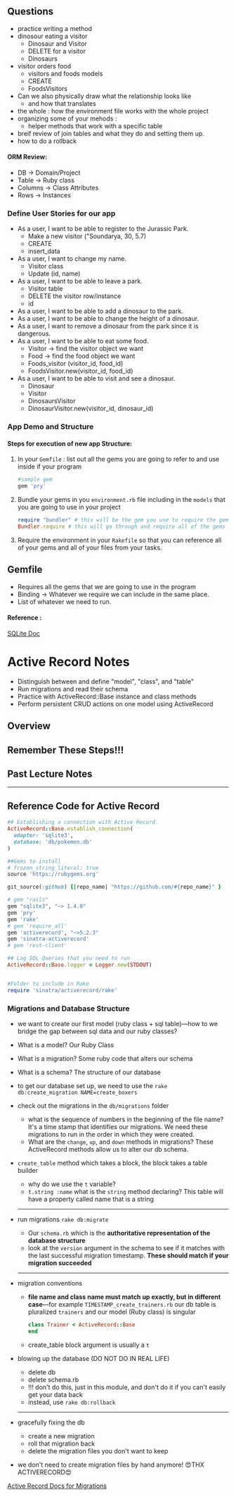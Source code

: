 ## Questions
- practice writing a method 
- dinosour eating a visitor
  - Dinosaur and Visitor
  - DELETE for a visitor
  - Dinosaurs
- visitor orders food
  - visitors and foods models
  - CREATE
  - FoodsVisitors
- Can we also physically draw what the relationship looks like
  - and how that translates
- the whole : how the environment file works with the whole project
- organizing some of your mehods : 
  - helper methods that work with a specific table
- breif review of join tables and what they do and setting them up.
- how to do a rollback

#### ORM Review:
- DB -> Domain/Project
- Table -> Ruby class 
- Columns -> Class Attributes
- Rows -> Instances

### Define User Stories for our app
- As a user, I want to be able to register to the Jurassic Park.
    - Make a new visitor ("Soundarya, 30, 5.7)
    - CREATE
    - insert_data
- As a user, I want to change my name.
    - Visitor class 
    - Update (id, name)
- As a user, I want to be able to leave a park.
    - Visitor table
    - DELETE the visitor row/instance
    - id
- As a user, I want to be able to add a dinosaur to the park.
- As a user, I want to be able to change the height of a dinosaur.
- As a user, I want to remove a dinosaur from the park since it is dangerous.
- As a user, I want to be able to eat some food.
    - Visitor -> find the visitor object we want
    - Food -> find the food object we want
    - Foods_visitor (visitor_id, food_id)
    - FoodsVisitor.new(visitor_id, food_id)
- As a user, I want to be able to visit and see a dinosaur.
    - Dinosaur
    - Visitor
    - DinosaursVisitor
    - DinosaurVisitor.new(visitor_id, dinosaur_id)

### App Demo and Structure
#### Steps for execution of new app Structure:
1. In your `Gemfile` : list out all the gems you are going to refer to and use inside if your program
    ```Ruby
    #sample gem 
    gem 'pry'
    ```
2. Bundle your gems in you `environment.rb` file including in the `models` that you are going to use in your project
    ```Ruby
    require "bundler" # this will be the gem you use to require the gems from your gemfile
    Bundler.require # this will go through and require all of the gems you are using in the same order listed in your Gemfile.
3. Require the environment in your `Rakefile` so that you can reference all of your gems and all of your files from your tasks.

## Gemfile
- Requires all the gems that we are going to use in the program
- Binding -> Whatever we require we can include in the same place.
- List of whatever we need to run.

#### Reference : 
[SQLite Doc](https://www.rubydoc.info/github/luislavena/sqlite3-ruby/SQLite3/Database)

# Active Record Notes 
- Distinguish between and define "model", "class", and "table"
- Run migrations and read their schema
- Practice with ActiveRecord::Base instance and class methods
- Perform persistent CRUD actions on one model using ActiveRecord


## Overview

## Remember These Steps!!!

## Past Lecture Notes
---

## Reference Code for Active Record
```ruby
## Establishing a connection with Active Record.
ActiveRecord::Base.establish_connection(
  adapter: 'sqlite3',
  database: 'db/pokemon.db'
)

##Gems to install
# frozen_string_literal: true
source 'https://rubygems.org'

git_source(:github) {|repo_name| "https://github.com/#{repo_name}" }

# gem "rails"
gem "sqlite3", "~> 1.4.0"
gem 'pry'
gem 'rake'
# gem 'require_all'
gem 'activerecord', "~>5.2.3"
gem 'sinatra-activerecord'
# gem 'rest-client'

## Log SQL Queries that you need to run
ActiveRecord::Base.logger = Logger.new(STDOUT)


#Folder to include in Rake
require 'sinatra/activerecord/rake'
```

### Migrations and Database Structure

- we want to create our first model \(ruby class + sql table\)––how to we bridge the gap between sql data and our ruby classes?
- What is a model? Our Ruby Class
- What is a migration? Some ruby code that alters our schema
- What is a schema? The structure of our database
- to get our database set up, we need to use the `rake db:create_migration NAME=create_boxers`
- check out the migrations in the `db/migrations` folder

  - what is the sequence of numbers in the beginning of the file name? It's a time stamp that identifies our migrations. We need these migrations to run in the order in which they were created.
  - What are the `change`, `up`, and `down` methods in migrations? These ActiveRecord methods allow us to alter our db schema.

- `create_table` method which takes a block, the block takes a table builder

  - why do we use the `t` variable?
  - `t.string :name` what is the `string` method declaring? This table will have a property called name that is a string

  ***

- run migrations `rake db:migrate`

  - Our `schema.rb` which is the **authoritative representation of the database structure**
  - look at the `version` argument in the schema to see if it matches with the last successful migration timestamp. **These should match if your migration succeeded**

  ***

- migration conventions

  - **file name and class name must match up exactly, but in different case**––for example `TIMESTAMP_create_trainers.rb` our db table is pluralized `trainers` and our model (Ruby class) is singular

    ```ruby
    class Trainer < ActiveRecord::Base
    end
    ```

  - create_table block argument is usually a `t`

- blowing up the database (DO NOT DO IN REAL LIFE)
  - delete db
  - delete schema.rb
  - !!! don't do this, just in this module, and don't do it if you can't easily get your data back
  - instead, use `rake db:rollback`
  ***
- gracefully fixing the db
  - create a new migration
  - roll that migration back
  - delete the migration files you don't want to keep
- we don't need to create migration files by hand anymore! 😍THX ACTIVERECORD😍

[Active Record Docs for Migrations](http://edgeguides.rubyonrails.org/active_record_migrations.html#using-the-up-down-methods)
